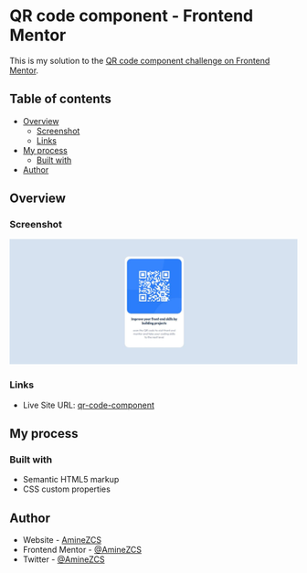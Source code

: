 # QR code component - Frontend Mentor

This is my solution to the [QR code component challenge on Frontend Mentor](https://www.frontendmentor.io/challenges/qr-code-component-iux_sIO_H).

## Table of contents

- [Overview](#overview)
  - [Screenshot](#screenshot)
  - [Links](#links)
- [My process](#my-process)
  - [Built with](#built-with)
- [Author](#author)

## Overview

### Screenshot

![](screenshot.jpeg)



### Links

- Live Site URL: [qr-code-component](https://aminezcs.github.io/qr-code-component/)

## My process

### Built with

- Semantic HTML5 markup
- CSS custom properties

## Author

- Website - [AmineZCS](https://www.aminezcs.github.io)
- Frontend Mentor - [@AmineZCS](https://www.frontendmentor.io/profile/AmineZCS)
- Twitter - [@AmineZCS](https://www.twitter.com/AmineZCS)

